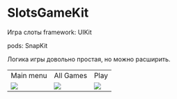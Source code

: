 # SlotsGameKit

Игра слоты
framework: UIKit

pods: SnapKit

Логика игры довольно простая, но можно расширить. 



<table>
  <tr>
    <td> Main menu </td>
     <td> All Games</td>
     <td> Play </td>
  </tr>
  <tr>
    <td valign="top"><img src="https://user-images.githubusercontent.com/91971233/175181300-48d28649-9aab-49c5-b1e6-9b17dda51dd6.png"></td>
    <td valign="top"><img src="https://user-images.githubusercontent.com/91971233/175181305-2ce6d2f3-f4d5-4fc9-ac71-b00fd4df379f.png"></td>
    <td valign="top"><img src="https://user-images.githubusercontent.com/91971233/175181311-44f923b8-9ef4-4afa-8114-ff829c76c15f.png"></td>
  </tr>
 </table>
